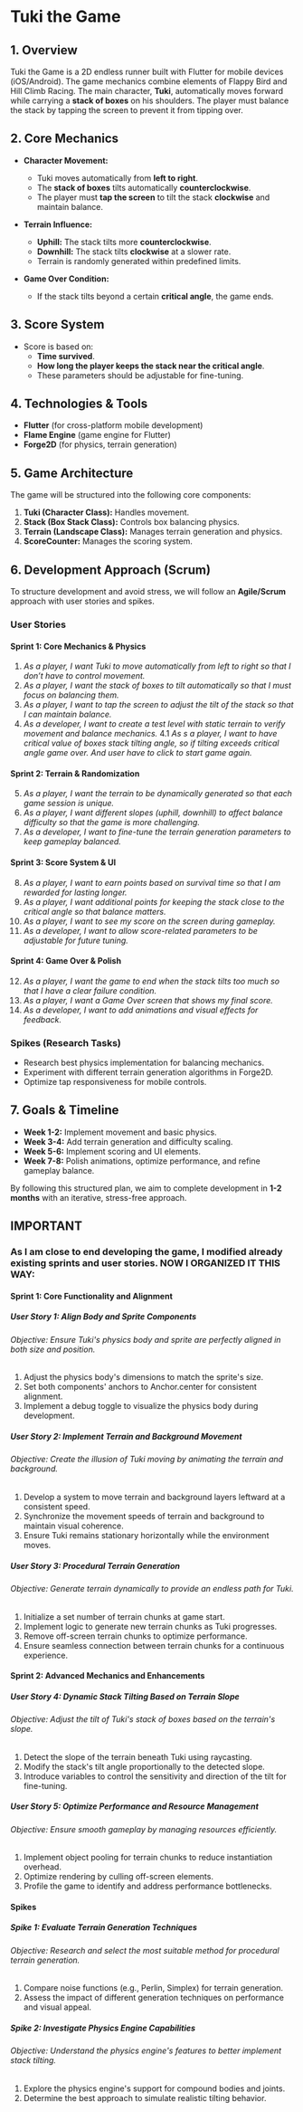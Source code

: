 # Tuki the Game

## 1. Overview

Tuki the Game is a 2D endless runner built with Flutter for mobile devices (iOS/Android). The game mechanics combine elements of Flappy Bird and Hill Climb Racing. The main character, **Tuki**, automatically moves forward while carrying a **stack of boxes** on his shoulders. The player must balance the stack by tapping the screen to prevent it from tipping over.

## 2. Core Mechanics

- **Character Movement:**

  - Tuki moves automatically from **left to right**.
  - The **stack of boxes** tilts automatically **counterclockwise**.
  - The player must **tap the screen** to tilt the stack **clockwise** and maintain balance.

- **Terrain Influence:**

  - **Uphill:** The stack tilts more **counterclockwise**.
  - **Downhill:** The stack tilts **clockwise** at a slower rate.
  - Terrain is randomly generated within predefined limits.

- **Game Over Condition:**
  - If the stack tilts beyond a certain **critical angle**, the game ends.

## 3. Score System

- Score is based on:
  - **Time survived**.
  - **How long the player keeps the stack near the critical angle**.
  - These parameters should be adjustable for fine-tuning.

## 4. Technologies & Tools

- **Flutter** (for cross-platform mobile development)
- **Flame Engine** (game engine for Flutter)
- **Forge2D** (for physics, terrain generation)

## 5. Game Architecture

The game will be structured into the following core components:

1. **Tuki (Character Class):** Handles movement.
2. **Stack (Box Stack Class):** Controls box balancing physics.
3. **Terrain (Landscape Class):** Manages terrain generation and physics.
4. **ScoreCounter:** Manages the scoring system.

## 6. Development Approach (Scrum)

To structure development and avoid stress, we will follow an **Agile/Scrum** approach with user stories and spikes.

### **User Stories**

#### **Sprint 1: Core Mechanics & Physics**

1. _As a player, I want Tuki to move automatically from left to right so that I don’t have to control movement._
2. _As a player, I want the stack of boxes to tilt automatically so that I must focus on balancing them._
3. _As a player, I want to tap the screen to adjust the tilt of the stack so that I can maintain balance._
4. _As a developer, I want to create a test level with static terrain to verify movement and balance mechanics._
   4.1 _As s a player, I want to have critical value of boxes stack tilting angle, so if tilting exceeds critical angle game over. And user have to click to start game again._

#### **Sprint 2: Terrain & Randomization**

5. _As a player, I want the terrain to be dynamically generated so that each game session is unique._
6. _As a player, I want different slopes (uphill, downhill) to affect balance difficulty so that the game is more challenging._
7. _As a developer, I want to fine-tune the terrain generation parameters to keep gameplay balanced._

#### **Sprint 3: Score System & UI**

8. _As a player, I want to earn points based on survival time so that I am rewarded for lasting longer._
9. _As a player, I want additional points for keeping the stack close to the critical angle so that balance matters._
10. _As a player, I want to see my score on the screen during gameplay._
11. _As a developer, I want to allow score-related parameters to be adjustable for future tuning._

#### **Sprint 4: Game Over & Polish**

12. _As a player, I want the game to end when the stack tilts too much so that I have a clear failure condition._
13. _As a player, I want a Game Over screen that shows my final score._
14. _As a developer, I want to add animations and visual effects for feedback._

### **Spikes (Research Tasks)**

- Research best physics implementation for balancing mechanics.
- Experiment with different terrain generation algorithms in Forge2D.
- Optimize tap responsiveness for mobile controls.

## 7. Goals & Timeline

- **Week 1-2:** Implement movement and basic physics.
- **Week 3-4:** Add terrain generation and difficulty scaling.
- **Week 5-6:** Implement scoring and UI elements.
- **Week 7-8:** Polish animations, optimize performance, and refine gameplay balance.

By following this structured plan, we aim to complete development in **1-2 months** with an iterative, stress-free approach.

## IMPORTANT

### As I am close to end developing the game, I modified already existing sprints and user stories. NOW I ORGANIZED IT THIS WAY:

#### Sprint 1: Core Functionality and Alignment

##### User Story 1: Align Body and Sprite Components

###### Objective: Ensure Tuki's physics body and sprite are perfectly aligned in both size and position.

1. Adjust the physics body's dimensions to match the sprite's size.
2. Set both components' anchors to Anchor.center for consistent alignment.
3. Implement a debug toggle to visualize the physics body during development.

##### User Story 2: Implement Terrain and Background Movement

###### Objective: Create the illusion of Tuki moving by animating the terrain and background.

1. Develop a system to move terrain and background layers leftward at a consistent speed.
2. Synchronize the movement speeds of terrain and background to maintain visual coherence.
3. Ensure Tuki remains stationary horizontally while the environment moves.

##### User Story 3: Procedural Terrain Generation

###### Objective: Generate terrain dynamically to provide an endless path for Tuki.

1. Initialize a set number of terrain chunks at game start.
2. Implement logic to generate new terrain chunks as Tuki progresses.
3. Remove off-screen terrain chunks to optimize performance.
4. Ensure seamless connection between terrain chunks for a continuous experience.

#### Sprint 2: Advanced Mechanics and Enhancements

##### User Story 4: Dynamic Stack Tilting Based on Terrain Slope

###### Objective: Adjust the tilt of Tuki's stack of boxes based on the terrain's slope.

1. Detect the slope of the terrain beneath Tuki using raycasting.
2. Modify the stack's tilt angle proportionally to the detected slope.
3. Introduce variables to control the sensitivity and direction of the tilt for fine-tuning.

##### User Story 5: Optimize Performance and Resource Management

###### Objective: Ensure smooth gameplay by managing resources efficiently.

1. Implement object pooling for terrain chunks to reduce instantiation overhead.
2. Optimize rendering by culling off-screen elements.
3. Profile the game to identify and address performance bottlenecks.

#### Spikes

##### Spike 1: Evaluate Terrain Generation Techniques

###### Objective: Research and select the most suitable method for procedural terrain generation.

1. Compare noise functions (e.g., Perlin, Simplex) for terrain generation.
2. Assess the impact of different generation techniques on performance and visual appeal.

##### Spike 2: Investigate Physics Engine Capabilities

###### Objective: Understand the physics engine's features to better implement stack tilting.

1. Explore the physics engine's support for compound bodies and joints.
2. Determine the best approach to simulate realistic tilting behavior.

